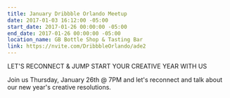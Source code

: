 ```yaml
---
title: January Dribbble Orlando Meetup
date: 2017-01-03 16:12:00 -05:00
start_date: 2017-01-26 00:00:00 -05:00
end_date: 2017-01-26 00:00:00 -05:00
location_name: GB Bottle Shop & Tasting Bar
link: https://nvite.com/DribbbleOrlando/ade2
---
```


LET'S RECONNECT & JUMP START YOUR CREATIVE YEAR WITH US

Join us Thursday, January 26th @ 7PM and let's reconnect and talk about our new year's creative resolutions.
